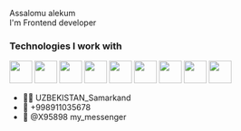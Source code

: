 Assalomu alekum  
I'm Frontend developer
### Technologies I work with
<code><img src="https://e7.pngegg.com/pngimages/246/125/png-clipart-web-development-html-software-development-software-developer-mobile-app-development-web-design-angle-web-design.png" width="40px"></code>
<code><img src="https://img2.freepng.ru/20180816/rcw/kisspng-cascading-style-sheets-logo-clip-art-css3-html-5b7617f67bd3d6.3499284915344660385072.jpg" width="40px"></code>
<code><img src="https://sjain.io/images/work-logo/web/015.png" width="40px"></code>
<code><img src="https://camo.githubusercontent.com/b3bfe3904e8da64b75edc1aa4855c81357c40e28811b00dd43079324ce854b02/68747470733a2f2f7265732e636c6f7564696e6172792e636f6d2f72616d6d696e612f696d6167652f75706c6f61642f76313633323537303933302f706e676567675f70726768716b2e706e67" width="40px"></code>
<code><img src="https://avatars.dzeninfra.ru/get-zen_doc/3413519/pub_5ff887b2fe4e686f6ae6ba3f_5ff887d7f906b16872a69755/scale_1200" width="40px"></code>
<code><img src="https://image.simplecastcdn.com/images/bdb43d/bdb43d4d-bd1d-4fbc-bd60-40f1e3299aa3/77c127d6-0f06-4dfd-ba2a-856d014e2922/3000x3000/1540985507-artwork.jpg?aid=rss_feed" width="40px"></code>
<code><img src="https://blog.submain.com/wp-content/uploads/2020/12/typescript_2500.png" width="40px"></code>
<code><img src="https://upload.wikimedia.org/wikipedia/commons/thumb/3/3f/Git_icon.svg/1200px-Git_icon.svg.png" width="40x"></code>
<code><img src="https://www.clipartmax.com/png/middle/196-1962954_their-support-made-via-either-financial-contributions-github-logo.png" width="40px"></code>
<br />
- 🏴‍☠️ UZBEKISTAN_Samarkand
- 📲 +998911035678
- 📩 @X95898 my_messenger
